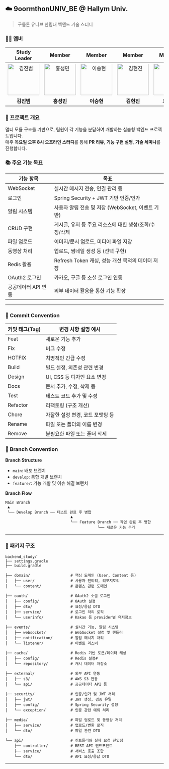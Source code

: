 ## ☁️ 9oormthonUNIV_BE @ Hallym Univ.
> 구름톤 유니브 한림대 백엔드 기술 스터디
### 🧑‍💻 멤버
|                                                    Study Leader                                                    |                                                       Member                                                    |                                                       Member                                                    |                                                       Member                                                    |                                                       Member                                                    |
|:------------------------------------------------------------------------------------------------------------------:|:------------------------------------------------------------------------------------------------------------------:|:------------------------------------------------------------------------------------------------------------------:|:------------------------------------------------------------------------------------------------------------------:|:------------------------------------------------------------------------------------------------------------------:|
| [<img src="https://avatars.githubusercontent.com/bum0w0" width="100px;" alt="김진범"/>](https://github.com/bum0w0) | [<img src="https://avatars.githubusercontent.com/hskhsmm" width="100px;" alt="홍성민"/>](https://github.com/hskhsmm) | [<img src="https://avatars.githubusercontent.com/leetmdgus" width="100px;" alt="이승현"/>](https://github.com/leetmdgus) | [<img src="https://avatars.githubusercontent.com/BZzzzi" width="100px;" alt="김현진"/>](https://github.com/BZzzzi) | [<img src="https://avatars.githubusercontent.com/wldms-04" width="100px;" alt="최지은"/>](https://github.com/wldms-04) |
|                                                      **김진범**                                                   |                                                      **홍성민**                                                  |                                                      **이승현**                                                 |                                                      **김현진**                                                 |                                                      **최지은**                                                 |
### 🚀 프로젝트 개요
멀티 모듈 구조를 기반으로, 팀원이 각 기능을 분담하여 개발하는 실습형 백엔드 프로젝트입니다.  
매주 **목요일 오후 8시 오프라인 스터디**를 통해 **PR 리뷰**, **기능 구현 설명**, **기술 세미나**를 진행합니다.


### 📚 주요 기능 목표

| 기능 항목             | 목표                                                         |
|-----------------------|--------------------------------------------------------------|
| WebSocket             | 실시간 메시지 전송, 연결 관리 등                            |
| 로그인                | Spring Security + JWT 기반 인증/인가                        |
| 알림 시스템           | 사용자 알림 전송 및 저장 (WebSocket, 이벤트 기반)           |
| CRUD 구현             | 게시글, 유저 등 주요 리소스에 대한 생성/조회/수정/삭제     |
| 파일 업로드           | 이미지/문서 업로드, 미디어 파일 저장                        |
| 동영상 처리           | 업로드, 썸네일 생성 등 (선택 구현)                          |
| Redis 활용            | Refresh Token 캐싱, 성능 개선 목적의 데이터 저장            |
| OAuth2 로그인         | 카카오, 구글 등 소셜 로그인 연동                           |
| 공공데이터 API 연동   | 외부 데이터 활용을 통한 기능 확장                           |

---

### 🔑 Commit Convention

| 커밋 태그(Tag)       | 변경 사항 설명 예시                             |
|----------------------|-----------------------------------------------|
| Feat                 | 새로운 기능 추가                                |
| Fix                  | 버그 수정                                      |
| HOTFIX               | 치명적인 긴급 수정                              |
| Build                | 빌드 설정, 의존성 관련 변경                     |
| Design               | UI, CSS 등 디자인 요소 변경                     |
| Docs                 | 문서 추가, 수정, 삭제 등                        |
| Test                 | 테스트 코드 추가 및 수정                        |
| Refactor             | 리팩토링 (구조 개선)            |
| Chore                | 자잘한 설정 변경, 코드 포맷팅 등               |
| Rename               | 파일 또는 폴더의 이름 변경                      |
| Remove               | 불필요한 파일 또는 폴더 삭제                    |


### 🌿 Branch Convention

**Branch Structure**
- `main`: 배포 브랜치
- `develop`: 통합 개발 브랜치
- `feature/`: 기능 개발 및 이슈 해결 브랜치

**Branch Flow**
 ```
Main Branch
  ▲
  └── Develop Branch ── 테스트 완료 후 병합 
                              ▲
                              └── Feature Branch ── 작업 완료 후 병합 
                                          └── 새로운 기능 추가

 ```
---

### 📁 패키지 구조
```
backend_study/
├── settings.gradle
├── build.gradle

├── domain/                  # 핵심 도메인 (User, Content 등)
│   ├── user/                # 사용자 엔티티, 리포지토리
│   └── content/             # 콘텐츠 관련 도메인

├── oauth/                   # OAuth2 소셜 로그인
│   ├── config/              # OAuth 설정
│   ├── dto/                 # 요청/응답 DTO
│   ├── service/             # 로그인 처리 로직
│   └── userinfo/            # Kakao 등 provider별 유저정보

├── events/                  # 실시간 기능, 알림 시스템
│   ├── websocket/           # WebSocket 설정 및 핸들러
│   ├── notification/        # 알림 메시지 처리
│   └── listener/            # 이벤트 리스너

├── cache/                   # Redis 기반 토큰/데이터 캐싱
│   ├── config/              # Redis 설정#
│   └── repository/          # 캐시 데이터 저장소

├── external/                # 외부 API 연동
│   ├── s3/                  # AWS S3 연동
│   └── api/                 # 공공데이터 API 등

├── security/                # 인증/인가 및 JWT 처리
│   ├── jwt/                 # JWT 생성, 검증 유틸
│   ├── config/              # Spring Security 설정
│   └── exception/           # 인증 관련 예외 처리

├── media/                   # 파일 업로드 및 동영상 처리
│   ├── service/             # 업로드/변환 로직
│   └── dto/                 # 파일 관련 DTO

└── api/                     # 컨트롤러와 실제 요청 진입점
    ├── controller/          # REST API 엔드포인트
    ├── service/             # 서비스 호출 조합
    └── dto/                 # API 요청/응답 DTO
```
---
